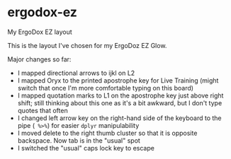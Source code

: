 # ergodox-ez
My ErgoDox EZ layout

This is the layout I've chosen for my ErgoDoz EZ Glow.

Major changes so far:

- I mapped directional arrows to ijkl on L2
- I mapped Oryx to the printed apostrophe key for Live Training (might switch that once I'm more comfortable typing on this board)
- I mapped quotation marks to L1 on the apostrophe key just above right shift; still thinking about this one as it's a bit awkward, but I don't type quotes that often
- I changed left arrow key on the right-hand side of the keyboard to the pipe (` %>%`) for easier `dplyr` manipulability
- I moved delete to the right thumb cluster so that it is opposite backspace. Now tab is in the "usual" spot
- I switched the "usual" caps lock key to escape